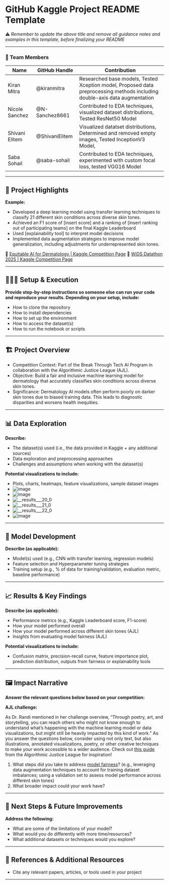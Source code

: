 # GitHub Kaggle Project README Template

⚠️ _Remember to update the above title and remove all guidance notes and examples in this template, before finalizing your README_

---

### **👥 Team Members**

| Name | GitHub Handle | Contribution |
| ----- | ----- | ----- |
| Kiran Mitra | @kiranmitra | Researched base models, Tested Xception model, Proposed data preprocessing methods including double-axis data augmentation|
| Nicole Sanchez | @N-Sanchez8661 | Contributed to EDA techniques, visualized dataset distributions, Tested ResNet50 Model|
| Shivani Elitem | @ShivaniElitem | Visualized datatset distributions, Determined and removed empty images, Tested InceptionV3 Model, |
| Saba Sohail | @saba-sohail | Contributed to EDA techniques, experimented with custom focal loss, tested VGG16 Model |
---

## **🎯 Project Highlights**

**Example:**

* Developed a deep learning model using transfer learning techniques to classify 21 different skin conditions across diverse skin tones.
* Achieved an F1 score of \[insert score\] and a ranking of \[insert ranking out of participating teams\] on the final Kaggle Leaderboard
* Used \[explainability tool\] to interpret model decisions
* Implemented data augmentation strategies to improve model generalization, including adjustments for underrepresented skin tones.

🔗 [Equitable AI for Dermatology | Kaggle Competition Page](https://www.kaggle.com/competitions/bttai-ajl-2025/overview)
🔗 [WiDS Datathon 2025 | Kaggle Competition Page](https://www.kaggle.com/competitions/widsdatathon2025/overview)

---

## **👩🏽‍💻 Setup & Execution**

**Provide step-by-step instructions so someone else can run your code and reproduce your results. Depending on your setup, include:**

* How to clone the repository
* How to install dependencies
* How to set up the environment
* How to access the dataset(s)
* How to run the notebook or scripts

---

## **🏗️ Project Overview**


* Competition Context: Part of the Break Through Tech AI Program in collaboration with the Algorithmic Justice League (AJL).
* Objective: Build a fair and inclusive machine learning model for dermatology that accurately classifies skin conditions across diverse skin tones.
* Significance: Dermatology AI models often perform poorly on darker skin tones due to biased training data. This leads to diagnostic disparities and worsens health inequities.

---

## **📊 Data Exploration**

**Describe:**

* The dataset(s) used (i.e., the data provided in Kaggle \+ any additional sources)
* Data exploration and preprocessing approaches
* Challenges and assumptions when working with the dataset(s)

**Potential visualizations to include:**

* Plots, charts, heatmaps, feature visualizations, sample dataset images
* ![image](https://github.com/user-attachments/assets/117e3e93-01f7-47e1-b4d7-90c2f6227c1d)
* ![image](https://github.com/user-attachments/assets/ba8f0dc5-a2d9-4c70-8fa9-70f08a095a5d)
* ![__results___20_0](https://github.com/user-attachments/assets/6f8655e6-bfc9-42e5-b22d-abb2186cb820)
* ![__results___21_0](https://github.com/user-attachments/assets/87d2d535-6307-442d-b371-37ba5d8ac2a7)
* ![__results___22_0](https://github.com/user-attachments/assets/b3bde879-1343-4bb4-84a0-4a3ece36f19c)
* ![image](https://github.com/user-attachments/assets/2aa47cd1-a232-4e46-ba50-573e49a6a13f)
---

## **🧠 Model Development**

**Describe (as applicable):**

* Model(s) used (e.g., CNN with transfer learning, regression models)
* Feature selection and Hyperparameter tuning strategies
* Training setup (e.g., % of data for training/validation, evaluation metric, baseline performance)

---

## **📈 Results & Key Findings**

**Describe (as applicable):**

* Performance metrics (e.g., Kaggle Leaderboard score, F1-score)
* How your model performed overall
* How your model performed across different skin tones (AJL)
* Insights from evaluating model fairness (AJL)

**Potential visualizations to include:**

* Confusion matrix, precision-recall curve, feature importance plot, prediction distribution, outputs from fairness or explainability tools

---

## **🖼️ Impact Narrative**

**Answer the relevant questions below based on your competition:**

**AJL challenge:**

As Dr. Randi mentioned in her challenge overview, “Through poetry, art, and storytelling, you can reach others who might not know enough to understand what’s happening with the machine learning model or data visualizations, but might still be heavily impacted by this kind of work.”
As you answer the questions below, consider using not only text, but also illustrations, annotated visualizations, poetry, or other creative techniques to make your work accessible to a wider audience.
Check out [this guide](https://drive.google.com/file/d/1kYKaVNR\_l7Abx2kebs3AdDi6TlPviC3q/view) from the Algorithmic Justice League for inspiration!

1. What steps did you take to address [model fairness](https://haas.berkeley.edu/wp-content/uploads/What-is-fairness_-EGAL2.pdf)? (e.g., leveraging data augmentation techniques to account for training dataset imbalances; using a validation set to assess model performance across different skin tones)
2. What broader impact could your work have?

---

## **🚀 Next Steps & Future Improvements**

**Address the following:**

* What are some of the limitations of your model?
* What would you do differently with more time/resources?
* What additional datasets or techniques would you explore?

---

## **📄 References & Additional Resources**

* Cite any relevant papers, articles, or tools used in your project

---

